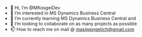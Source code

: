 - 👋 Hi, I’m @MKosgeiDev
- 👀 I’m interested in MS Dynamics Business Central
- 🌱 I’m currently learning MS Dynamics Business Central and 
- 💞️ I’m looking to collaborate on as many projects as possible
- 📫 How to reach me  on mail @ masijepngetich@gmail.com

